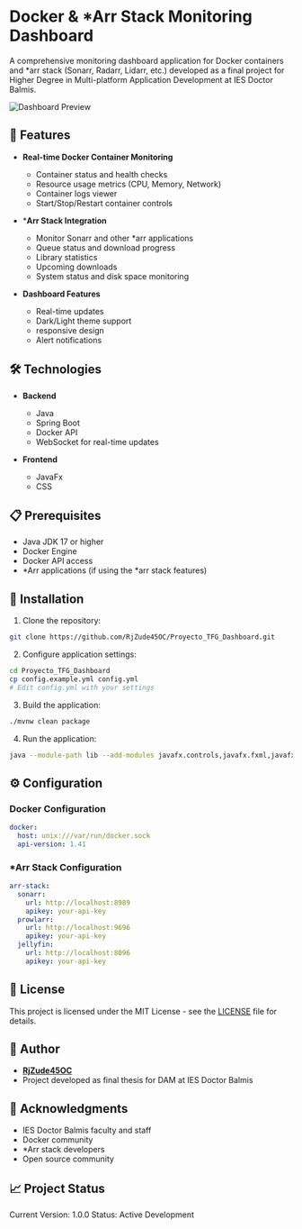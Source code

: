 # Docker & *Arr Stack Monitoring Dashboard

A comprehensive monitoring dashboard application for Docker containers and *arr stack (Sonarr, Radarr, Lidarr, etc.) developed as a final project for Higher Degree in Multi-platform Application Development at IES Doctor Balmis.

![Dashboard Preview](screenshots/dashboard.png)

## 🚀 Features

- **Real-time Docker Container Monitoring**
  - Container status and health checks
  - Resource usage metrics (CPU, Memory, Network)
  - Container logs viewer
  - Start/Stop/Restart container controls

- ***Arr Stack Integration**
  - Monitor Sonarr and other *arr applications
  - Queue status and download progress
  - Library statistics
  - Upcoming downloads
  - System status and disk space monitoring

- **Dashboard Features**
  - Real-time updates
  - Dark/Light theme support
  - responsive design
  - Alert notifications

## 🛠️ Technologies

- **Backend**
  - Java
  - Spring Boot
  - Docker API
  - WebSocket for real-time updates

- **Frontend**
  - JavaFx
  - CSS

## 📋 Prerequisites

- Java JDK 17 or higher
- Docker Engine
- Docker API access
- *Arr applications (if using the *arr stack features)

## 🔧 Installation

1. Clone the repository:
```bash
git clone https://github.com/RjZude45OC/Proyecto_TFG_Dashboard.git
```

2. Configure application settings:
```bash
cd Proyecto_TFG_Dashboard
cp config.example.yml config.yml
# Edit config.yml with your settings
```

3. Build the application:
```bash
./mvnw clean package
```

4. Run the application:
```bash
java --module-path lib --add-modules javafx.controls,javafx.fxml,javafx.web,javafx.swing -cp "Dashboard_TFG-1.0-SNAPSHOT.jar;lib/*" com.tfg.dashboard_tfg.App
```

## ⚙️ Configuration

### Docker Configuration
```yaml
docker:
  host: unix:///var/run/docker.sock
  api-version: 1.41
```

### *Arr Stack Configuration
```yaml
arr-stack:
  sonarr:
    url: http://localhost:8989
    apikey: your-api-key
  prowlarr:
    url: http://localhost:9696
    apikey: your-api-key
  jellyfin:
    url: http://localhost:8096
    apikey: your-api-key
```

## 📝 License

This project is licensed under the MIT License - see the [LICENSE](LICENSE) file for details.

## 👤 Author

- **[RjZude45OC](https://github.com/RjZude45OC)**
- Project developed as final thesis for DAM at IES Doctor Balmis

## 🙏 Acknowledgments

- IES Doctor Balmis faculty and staff
- Docker community
- *Arr stack developers
- Open source community

## 📈 Project Status

Current Version: 1.0.0
Status: Active Development
